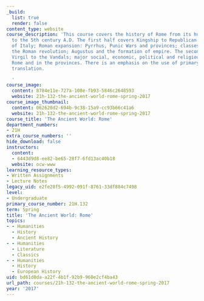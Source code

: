 ```yaml
---
_build:
  list: true
  render: false
content_type: website
course_description: 'This course covers the history of Rome from its humble beginnings
  to the 5th century A.D. The first half covers Kingship to Republican form; the conquest
  of Italy; Roman expansion: Pyrrhus, Punic Wars and provinces; classes, courts, and
  the Roman revolution; Augustus and the formation of empire. The second half covers
  Virgil to the Vandals; major social, economic, political and religious trends at
  Rome and in the provinces. There is an emphasis on the use of primary sources in
  translation.

  '
course_image:
  content: 8784e11e-727a-108e-fb93-5846c2648593
  website: 21h-132-the-ancient-world-rome-spring-2017
course_image_thumbnail:
  content: 062620d2-694b-9c38-15a9-cc93b66c41a6
  website: 21h-132-the-ancient-world-rome-spring-2017
course_title: 'The Ancient World: Rome'
department_numbers:
- 21H
extra_course_numbers: ''
hide_download: false
instructors:
  content:
  - 6443d9d8-ee82-be65-28f7-6fd13ac40b18
  website: ocw-www
learning_resource_types:
- Written Assignments
- Lecture Notes
legacy_uid: e2fe28f5-4992-091f-8761-33df884c7498
level:
- Undergraduate
primary_course_number: 21H.132
term: Spring
title: 'The Ancient World: Rome'
topics:
- - Humanities
  - History
  - Ancient History
- - Humanities
  - Literature
  - Classics
- - Humanities
  - History
  - European History
uid: bd61d8da-a22f-4b1f-92b9-960e2cf4ba43
url_path: courses/21h-132-the-ancient-world-rome-spring-2017
year: '2017'
---
```

